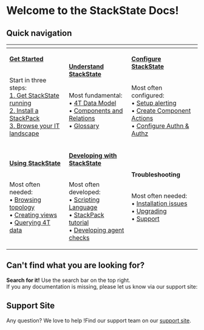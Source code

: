 # Welcome to the StackState Docs!

## Quick navigation

<table>
  <thead>
    <tr>
      <th style="text-align:left"></th>
      <th style="text-align:left"></th>
      <th style="text-align:left"></th>
    </tr>
  </thead>
  <tbody>
    <tr>
      <td style="text-align:left">
        <p><a href="getting_started.md"><b>Get Started</b></a>
        </p>
        <p>
          <br />Start in three steps:
          <br /><a href="https://github.com/StackVista/stackstate-docs/tree/5857dc918437163ce27b31c4c9727ad4865dfc05/setup/installation/README.md">1. Get StackState running</a>
          <br
          /><a href="stackpacks/">2. Install a StackPack</a>
          <br /><a href="use/perspectives/topology-perspective.md">3. Browse your IT landscape</a>
        </p>
      </td>
      <td style="text-align:left">
        <p><a href="https://docs.stackstate.com/concepts/"><b>Understand StackState</b></a>
        </p>
        <p>
          <br />Most fundamental:
          <br />&#x2022; <a href="concepts/4t_data_model.md">4T Data Model</a>
          <br />&#x2022; <a href="concepts/components_and_relations.md">Components and Relations</a>
          <br
          />&#x2022; <a href="concepts/glossary.md">Glossary</a>
        </p>
      </td>
      <td style="text-align:left">
        <p><a href="configure/"><b>Configure StackState</b></a>
        </p>
        <p>
          <br />Most often configured:
          <br />&#x2022; <a href="use/alerting.md">Setup alerting</a>
          <br />&#x2022; <a href="configure/component_actions.md">Create Component Actions</a>
          <br
          />&#x2022; <a href="configure/how_to_set_up_roles.md">Configure Authn &amp; Authz</a>
        </p>
      </td>
    </tr>
    <tr>
      <td style="text-align:left">
        <p><a href="use/"><b>Using StackState</b></a>
        </p>
        <p>
          <br />Most often needed:
          <br />&#x2022; <a href="use/perspectives/topology-perspective.md">Browsing topology</a>
          <br
          />&#x2022; <a href="use/views.md">Creating views</a>
          <br />&#x2022; <a href="use/queries.md">Querying 4T data</a>
        </p>
      </td>
      <td style="text-align:left">
        <p><a href="develop/"><b>Developing with StackState</b></a>
        </p>
        <p>
          <br />Most often developed:
          <br />&#x2022; <a href="develop/scripting/">Scripting Language</a>
          <br />&#x2022; <a href="develop/tutorials/basic_stackpack_tutorial.md">StackPack tutorial</a>
          <br
          />&#x2022; <a href="develop/agent_check/checks_in_agent_v2.md">Developing agent checks</a>
        </p>
      </td>
      <td style="text-align:left">
        <p><b>Troubleshooting</b>
        </p>
        <p>
          <br />Most often needed:
          <br />&#x2022; <a href="https://github.com/StackVista/stackstate-docs/tree/5857dc918437163ce27b31c4c9727ad4865dfc05/setup/installation/troubleshooting.md">Installation issues</a>
          <br
          />&#x2022; <a href="https://github.com/StackVista/stackstate-docs/tree/5857dc918437163ce27b31c4c9727ad4865dfc05/setup/upgrading.md">Upgrading</a>
          <br
          />&#x2022; <a href="https://support.stackstate.com">Support</a>
        </p>
      </td>
    </tr>
  </tbody>
</table>

## **Can't find what you are looking for?**

**Search for it!** Use the search bar on the top right.  
If you any documentation is missing, please let us know via our support site:

## **Support Site**

Any question? We love to help !Find our support team on our [support site](http://support.stackstate.com/).

